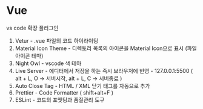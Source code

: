 # Vue

vs code 확장 플러그인

1. Vetur - .vue 파일의 코드 하이라이팅
2. Material Icon Theme - 디렉토리 목록의 아이콘을 Material Icon으로 표시 (파일 아이콘 테마)
3. Night Owl - vscode 색 테마
4. Live Server - 에디터에서 저장을 하는 즉시 브라우저에 반영 - 127.0.0.1:5500 ( alt + L, O -> 서버시작, alt + L, C -> 서버종료 )
5. Auto Close Tag - HTML / XML 닫기 태그를 자동으로 추가
6. Prettier - Code Formatter ( shift+alt+F )
7. ESLint - 코드의 포맷팅과 품질관리 도구

